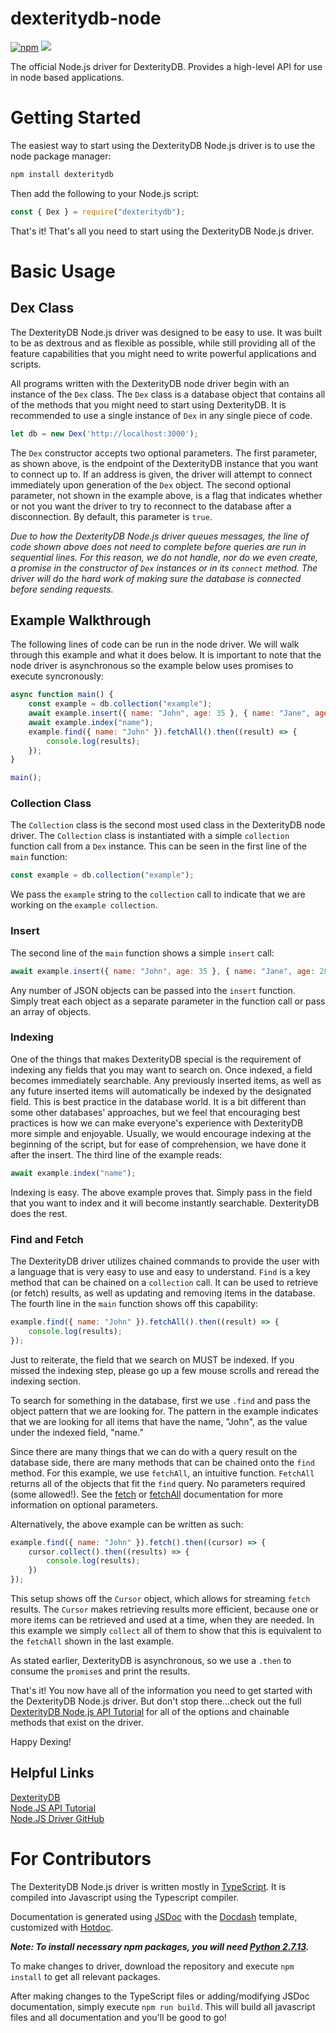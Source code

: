 # dexteritydb-node
[![npm](https://img.shields.io/npm/v/dexteritydb.svg)](https://www.npmjs.com/package/dexteritydb)
<img src="https://david-dm.org/Savizar/dexteritydb-node.svg" />

The official Node.js driver for DexterityDB. Provides a high-level API for use in node based applications.

# Getting Started
The easiest way to start using the DexterityDB Node.js driver is to use the node package manager:
```bash
npm install dexteritydb
```
Then add the following to your Node.js script:
```javascript
const { Dex } = require("dexteritydb");
```
That's it! That's all you need to start using the DexterityDB Node.js driver.

# Basic Usage

## Dex Class
The DexterityDB Node.js driver was designed to be easy to use. It was built to be as dextrous and as flexible as possible, while still providing all of the feature capabilities that you might need to write powerful applications and scripts.

All programs written with the DexterityDB node driver begin with an instance of the ```Dex``` class. The ```Dex``` class is a database object that contains all of the methods that you might need to start using DexterityDB. It is recommended to use a single instance of ```Dex``` in any single piece of code.
```javascript
let db = new Dex('http://localhost:3000');
```
The ```Dex``` constructor accepts two optional parameters. The first parameter, as shown above, is the endpoint of the DexterityDB instance that you want to connect up to. If an address is given, the driver will attempt to connect immediately upon generation of the ```Dex``` object. The second optional parameter, not shown in the example above, is a flag that indicates whether or not you want the driver to try to reconnect to the database after a disconnection. By default, this parameter is ```true```.

_Due to how the DexterityDB Node.js driver queues messages, the line of code shown above does not need to complete before queries are run in sequential lines. For this reason, we do not handle, nor do we even create, a promise in the constructor of ```Dex``` instances or in its ```connect``` method. The driver will do the hard work of making sure the database is connected before sending requests._

## Example Walkthrough
The following lines of code can be run in the node driver. We will walk through this example and what it does below. It is important to note that the node driver is asynchronous so the example below uses promises to execute syncronously:
```javascript
async function main() {
    const example = db.collection("example");
    await example.insert({ name: "John", age: 35 }, { name: "Jane", age: 28 });
    await example.index("name");
    example.find({ name: "John" }).fetchAll().then((result) => {
        console.log(results);
    });
}

main();
```

### Collection Class
The ```Collection``` class is the second most used class in the DexterityDB node driver. The ```Collection``` class is instantiated with a simple ```collection``` function call from a ```Dex``` instance. This can be seen in the first line of the ```main``` function:
```javascript
const example = db.collection("example");
```
We pass the ```example``` string to the ```collection``` call to indicate that we are working on the ```example collection```.

### Insert
The second line of the ```main``` function shows a simple ```insert``` call:
```javascript
await example.insert({ name: "John", age: 35 }, { name: "Jane", age: 28 });
```
Any number of JSON objects can be passed into the ```insert``` function. Simply treat each object as a separate parameter in the function call or pass an array of objects.

### Indexing
One of the things that makes DexterityDB special is the requirement of indexing any fields that you may want to search on. Once indexed, a field becomes immediately searchable. Any previously inserted items, as well as any future inserted items will automatically be indexed by the designated field. This is best practice in the database world. It is a bit different than some other databases' approaches, but we feel that encouraging best practices is how we can make everyone's experience with DexterityDB more simple and enjoyable. Usually, we would encourage indexing at the beginning of the script, but for ease of comprehension, we have done it after the insert. The third line of the example reads:
```javascript
await example.index("name");
```
Indexing is easy. The above example proves that. Simply pass in the field that you want to index and it will become instantly searchable. DexterityDB does the rest.

### Find and Fetch
The DexterityDB driver utilizes chained commands to provide the user with a language that is very easy to use and easy to understand. ```Find``` is a key method that can be chained on a ```collection``` call. It can be used to retrieve (or fetch) results, as well as updating and removing items in the database. The fourth line in the ```main``` function shows off this capability:
```javascript
example.find({ name: "John" }).fetchAll().then((result) => {
    console.log(results);
});
```
Just to reiterate, the field that we search on MUST be indexed. If you missed the indexing step, please go up a few mouse scrolls and reread the indexing section. 

To search for something in the database, first we use ```.find``` and pass the object pattern that we are looking for. The pattern in the example indicates that we are looking for all items that have the name, "John", as the value under the indexed field, "name."

Since there are many things that we can do with a query result on the database side, there are many methods that can be chained onto the ```find``` method. For this example, we use ```fetchAll```, an intuitive function. ```FetchAll``` returns all of the objects that fit the ```find``` query. No parameters required (some allowed!). See the [fetch](./ReadQuery.html#fetch) or [fetchAll](./ReadQuery.html#fetchAll) documentation for more information on optional parameters.

Alternatively, the above example can be written as such:
```javascript
example.find({ name: "John" }).fetch().then((cursor) => {
    cursor.collect().then((results) => {
        console.log(results);
    })
});
```
This setup shows off the ```Cursor``` object, which allows for streaming ```fetch``` results. The ```Cursor``` makes retrieving results more efficient, because one or more items can be retrieved and used at a time, when they are needed. In this example we simply ```collect``` all of them to show that this is equivalent to the ```fetchAll``` shown in the last example.

As stated earlier, DexterityDB is asynchronous, so we use a ```.then``` to consume the ```promise```s and print the results.

That's it! You now have all of the information you need to get started with the DexterityDB Node.js driver. But don't stop there...check out the full [DexterityDB Node.js API Tutorial](https://savizar.github.io/dexteritydb-node/tutorial-1-0-0_TheApproach.html) for all of the options and chainable methods that exist on the driver.

Happy Dexing!

## Helpful Links
[DexterityDB](http://dexteritydb.com)<br>
[Node.JS API Tutorial](https://savizar.github.io/dexteritydb-node/tutorial-1-0-0_TheApproach.html)<br>
[Node.JS Driver GitHub](https://github.com/Savizar/dexteritydb-node)


# For Contributors
The DexterityDB Node.js driver is written mostly in [TypeScript](https://www.typescriptlang.org/). It is compiled into Javascript using the Typescript compiler.

Documentation is generated using [JSDoc](http://usejsdoc.org/) with the [Docdash](https://github.com/clenemt/docdash) template, customized with [Hotdoc](https://github.com/kmck/hotdoc).

**_Note: To install necessary npm packages, you will need [Python 2.7.13](https://www.python.org/downloads/release/python-2713/)._**

To make changes to driver, download the repository and execute ```npm install``` to get all relevant packages.

After making changes to the TypeScript files or adding/modifying JSDoc documentation, simply execute ```npm run build```.
This will build all javascript files and all documentation and you'll be good to go!